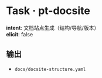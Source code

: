 # Task · pt-docsite

**intent**: 文档站点生成（结构/导航/版本）  
**elicit**: false

## 输出

- `docs/docsite-structure.yaml`
